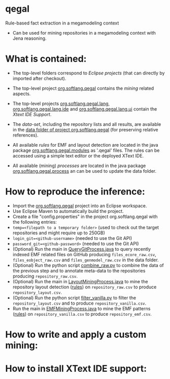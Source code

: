 # qegal
Rule-based fact extraction in a megamodeling context

* Can be used for mining repositories in a megamodeling context with Jena reasoning.

# What is contained:
* The top-level folders correspond to *Eclipse projects* (that can directly by imported after checkout).
* The top-level project [org.softlang.qegal](https://github.com/softlang/qegal/tree/master/org.softlang.qegal) contains the *mining* related aspects.
* The top-level projects [org.softlang.qegal.lang](https://github.com/softlang/qegal/tree/master/org.softlang.qegal.lang), [org.softlang.qegal.lang.ide](https://github.com/softlang/qegal/tree/master/org.softlang.qegal.lang.ide) and [org.softlang.qegal.lang.ui](https://github.com/softlang/qegal/tree/master/org.softlang.qegal.lang.ui) contain the *Xtext IDE Support*.

* The *data-set*, including the repository lists and all results, are available in the [data folder of project org.softlang.qegal](https://github.com/softlang/qegal/tree/master/org.softlang.qegal/data) (for preserving relative references).
* All available *rules* for EMF and layout detection are located in the java package [org.softlang.qegal.modules](https://github.com/softlang/qegal/tree/master/org.softlang.qegal/src/main/java/org/softlang/qegal/modules) as '.qegal' files. The rules can be accessed using a simple text editor or the deployed XText IDE.
* All available (mining) *processes* are located in the java package [org.softlang.qegal.process](https://github.com/softlang/qegal/tree/master/org.softlang.qegal/src/main/java/org/softlang/qegal/process) an can be used to update the data folder.

# How to reproduce the inference:
* Import the [org.softlang.qegal](https://github.com/softlang/qegal/tree/master/org.softlang.qegal) project into an Eclipse workspace.
* Use Eclipse Maven to automatically build the project.
* Create a file "config.properties" in the project org.softlang.qegal with the following entries:
* ``temp=<filepath to a temporary folder>`` (used to check out the target repositories and might require up to 250GB)
* ``login_git=<github-username>`` (needed to use the Git API)
* ``password_git=<github-password>`` (needed to use the Git API)
* (Optional) Run the main in [QueryGitProcess.java](https://github.com/softlang/qegal/blob/master/org.softlang.qegal/src/main/java/org/softlang/qegal/process/QueryGitProcess.java) to query recently indexed EMF related files on GitHub producing `files_ecore_raw.csv`, `files_eobject_raw.csv` and `files_genmodel_raw.csv` in the data folder.
* (Optional) Run the python script [combine_raw.py](https://github.com/softlang/qegal/blob/master/org.softlang.qegal/src/main/java/org/softlang/qegal/process/combine_raw.py) to combine the data of the previous step and to annotate meta-data to the repositories producing `repository_raw.csv`.
* (Optional) Run the main in [LayoutMiningProcess.java](https://github.com/softlang/qegal/blob/master/org.softlang.qegal/src/main/java/org/softlang/qegal/process/LayoutMiningProcess.java) to mine the repository layout detection ([rules](https://github.com/softlang/qegal/tree/master/org.softlang.qegal/src/main/java/org/softlang/qegal/modules/layout)) on `repository_raw.csv` to produce `repository_layout.csv`.
* (Optional) Run the python script [filter_vanilla.py](https://github.com/softlang/qegal/blob/master/org.softlang.qegal/src/main/java/org/softlang/qegal/process/filter_vanilla.py) to filter the `repository_layout.csv` and to produce `repository_vanilla.csv`.
* Run the main in [EMFMiningProcess.java](https://github.com/softlang/qegal/blob/master/org.softlang.qegal/src/main/java/org/softlang/qegal/process/EMFMiningProcess.java) to mine the EMF patterns ([rules](https://github.com/softlang/qegal/tree/master/org.softlang.qegal/src/main/java/org/softlang/qegal/modules/emf)) on `repository_vanilla.csv` to produce `repository_emf.csv`.

# How to write and apply a custom mining:

# How to install XText IDE support:
